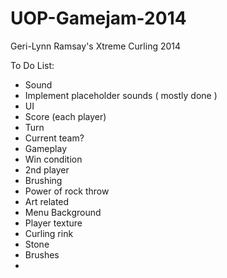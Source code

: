 UOP-Gamejam-2014
================

Geri-Lynn Ramsay's Xtreme Curling 2014

To Do List:

* Sound
 * Implement placeholder sounds ( mostly done )
* UI
 * Score (each player)
 * Turn
 * Current team?
* Gameplay
 * Win condition
 * 2nd player
 * Brushing
 * Power of rock throw
* Art related
 * Menu Background
 * Player texture
 * Curling rink
 * Stone
 * Brushes
 * 

